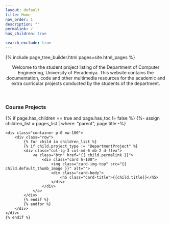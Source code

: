 ```yaml
---
layout: default
title: Home
nav_order: 1
description: ""
permalink: /
has_children: true

search_exclude: true
---
```


{% include page_tree_builder.html pages=site.html_pages %}

<!-- Jumbotron Header -->
<header class="jumbotron my-2">
    <p class="lead">
        Welcome to the student project listing of the Department of Computer Engineering, University of Peradeniya. This website contains the documentation, code and other multimedia resources for the academic and extra curricular projects conducted by the students of the department.
    </p>
</header>


<!-- Page Features -->
<h3 class="pt-3 pb-1">Course Projects</h3>
<div class="row text-center my-2">
    {% if page.has_children == true and page.has_toc != false %}
    {%- assign children_list = pages_list | where: "parent", page.title -%}

    <div class="container p-0 mw-100">
        <div class="row">
            {% for child in children_list %}
            {% if child.project_type != "DepartmentProject" %}
            <div class="col-lg-3 col-md-6 mb-2 d-flex">
                <a class="btn" href="{{ child.permalink }}">
                    <div class="card h-100">
                        <img class="card-img-top" src="{{ child.default_thumb_image }}" alt="">
                        <div class="card-body">
                            <h5 class="card-title">{{child.title}}</h5>
                        </div>
                    </div>
                </a>
            </div>
            {% endif %}
            {% endfor %}
        </div>
    </div>
    {% endif %}

</div>

<!--
<h3 class="pt-3 pb-1">Department Projects</h3>
<div class="row text-center my-4">
    {% if page.has_children == true and page.has_toc != false %}
    {%- assign children_list = pages_list | where: "project_type", "DepartmentProject" -%}

    <div class="container p-0 mw-100">
        <div class="row">
            {% for child in children_list %}
            <div class="col-lg-3 col-md-6 mb-2 d-flex">
                <a class="btn" href="{{ child.permalink }}">
                    <div class="card h-100">
                        <img class="card-img-top" src="{{ child.default_thumb_image }}" alt="">
                        <div class="card-body">
                            <h5 class="card-title">{{ child.title }}</h5>
                        </div>
                    </div>
                </a>
            </div>
            {% endfor %}
        </div>
    </div>
    {% endif %}

</div> -->
